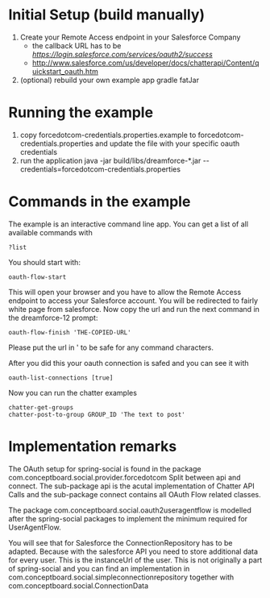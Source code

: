 Initial Setup (build manually)
==============================
1. Create your Remote Access endpoint in your Salesforce Company
   - the callback URL has to be _https://login.salesforce.com/services/oauth2/success_
   - http://www.salesforce.com/us/developer/docs/chatterapi/Content/quickstart_oauth.htm
2. (optional) rebuild your own example app
    gradle fatJar
  
Running the example
===================

1. copy forcedotcom-credentials.properties.example to forcedotcom-credentials.properties and update the file with your specific oauth credentials
2. run the application
   java -jar build/libs/dreamforce-*.jar --credentials=forcedotcom-credentials.properties


Commands in the example
=======================
The example is an interactive command line app. You can get a list of all available commands with

    ?list

You should start with:

    oauth-flow-start

This will open your browser and you have to allow the Remote Access endpoint to access your Salesforce account. You will be redirected to fairly white page from salesforce. Now copy the url and run the next command in the dreamforce-12 prompt:

    oauth-flow-finish 'THE-COPIED-URL'

Please put the url in ' to be safe for any command characters.

After you did this your oauth connection is safed and you can see it with

    oauth-list-connections [true]

Now you can run the chatter examples

    chatter-get-groups
    chatter-post-to-group GROUP_ID 'The text to post'

Implementation remarks
======================
The OAuth setup for spring-social is found in the package com.conceptboard.social.provider.forcedotcom Split between api and connect. The sub-package api is the acutal implementation of Chatter API Calls and the sub-package connect contains all OAuth Flow related classes.

The package com.conceptboard.social.oauth2useragentflow is modelled after the spring-social packages to implement the minimum required for UserAgentFlow.

You will see that for Salesforce the ConnectionRepository has to be adapted. Because with the salesforce API you need to store additional data for every user. This is the instanceUrl of the user. This is not originally a part of spring-social and you can find an implementation in com.conceptboard.social.simpleconnectionrepository together with com.conceptboard.social.ConnectionData

